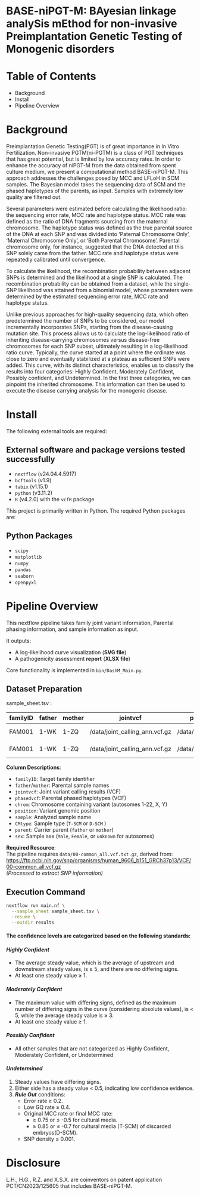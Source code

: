 # **BASE-niPGT-M: BAyesian linkage analySis mEthod for non-invasive Preimplantation Genetic Testing of Monogenic disorders**

# Table of Contents

+ Background
+ Install
+ Pipeline Overview

# Background

Preimplantation Genetic Testing(PGT) is of great importance in In Vitro Fertilization. Non-invasive PGTM(ni-PGTM) is a class of PGT techniques that has great potential, but is limited by low accuracy rates. In order to enhance the accuracy of niPGT-M from the data obtained from spent culture medium, we present a computational method BASE-niPGT-M.  This approach addresses the challenges posed by MCC and LFLoH in SCM samples. The Bayesian model takes the sequencing data of SCM and the phased haplotypes of the parents, as input. Samples with extremely low quality are filtered out.

Several parameters were estimated before calculating the likelihood ratio: the sequencing error rate, MCC rate and haplotype status. MCC rate was defined as the ratio of DNA fragments sourcing from the maternal chromosome. The haplotype status was defined as the true parental source of the DNA at each SNP and was divided into ‘Paternal Chromosome Only’, ‘Maternal Chromosome Only’, or ‘Both Parental Chromosome’. Parental chromosome only, for instance, suggested that the DNA detected at this SNP solely came from the father. MCC rate and haplotype status were repeatedly calibrated until convergence.

To calculate the likelihood, the recombination probability between adjacent SNPs is determined and the likelihood at a single SNP is calculated. The recombination probability can be obtained from a dataset, while the single-SNP likelihood was attained from a binomial model, whose parameters were determined by the estimated sequencing error rate, MCC rate and haplotype status.

Unlike previous approaches for high-quality sequencing data, which often predetermined the number of SNPs to be considered, our model incrementally incorporates SNPs, starting from the disease-causing mutation site. This process allows us to calculate the log-likelihood ratio of inheriting disease-carrying chromosomes versus disease-free chromosomes for each SNP subset, ultimately resulting in a log-likelihood ratio curve. Typically, the curve started at a point where the ordinate was close to zero and eventually stabilized at a plateau as sufficient SNPs were added. This curve, with its distinct characteristics, enables us to classify the results into four categories: Highly Confident, Moderately Confident, Possibly confident, and Undetermined. In the first three categories, we can pinpoint the inherited chromosome.  This information can then be used to execute the disease carrying analysis for the monogenic disease.

# Install

The following external tools are required:

## External software and package versions tested successfully
+ `nextflow` (v24.04.4.5917)
+ `bcftools` (v1.9)
+ `tabix` (v1.15.1)
+ `python` (v3.11.2) 
+ `R` (v4.2.0) with the `vcfR` package 

This project is primarily written in Python. The required Python packages are:

## Python Packages

+ `scipy`
+ `matplotlib`
+ `numpy`
+ `pandas`
+ `seaborn`
+ `openpyxl`



# Pipeline Overview

This nextflow pipeline  takes family joint variant  information, Parental phasing information, and sample information as input.

It outputs:
- A log-likelihood curve visualization (**SVG file**)
- A pathogenicity assessment **report** (**XLSX file**)

Core functionality is implemented in `bin/DashM_Main.py`.


## Dataset Preparation
sample_sheet.tsv : 

|  familyID | father  |  mother | jointvcf  | phasedvcf  | chrom  | position  | sample  | CMtype  | parent  | sex |
| ------------ | ------------ | ------------ | ------------ | ------------ | ------------ | ------------ | ------------ | ------------ | ------------ |------------ |
|FAM001|1-WK  | 1-ZQ  | /data/joint_calling_ann.vcf.gz  | /data/pahsed.vcf.gz  | 1  | 209974689  | CM1-1|  T-SCM |  mother | unknown  |
|FAM001| 1-WK  |   1-ZQ |  /data/joint_calling_ann.vcf.gz |  /data/pahsed.vcf.gz |   X  | 32716070  | CM1-1|  T-SCM |  mother | Female|


**Column Descriptions**:
- `familyID`: Target family identifier
- `father`/`mother`: Parental sample names
- `jointvcf`: Joint variant calling results (VCF)
- `phasedvcf`: Parental phased haplotypes (VCF)
- `chrom`: Chromosome containing variant (autosomes 1-22, X, Y)
- `position`: Variant genomic position
- `sample`: Analyzed sample name
- `CMtype`: Sample type (`T-SCM`  or `D-SCM` )
- `parent`: Carrier parent (`father` or `mother`)
- `sex`: Sample sex (`Male`, `Female`, or `unknown` for autosomes)


**Required Resource**:  
The pipeline requires `data/00-common_all.vcf.txt.gz`, derived from:  
https://ftp.ncbi.nih.gov/snp/organisms/human_9606_b151_GRCh37p13/VCF/00-common_all.vcf.gz  
*(Processed to extract SNP information)*


## Execution Command
```bash
nextflow run main.nf \
  --sample_sheet sample_sheet.tsv \
  -resume \
  --outdir results
```

#### The confidence levels are categorized based on the following standards:

#### *Highly Confident*

+ The average steady value, which is the average of upstream and downstream steady values, is ≥ 5,  and there are no differing signs.
+ At least one steady value ≥ 1.

#### *Moderately Confident*

+ The maximum value with differing signs, defined as the maximum number of differing signs in the curve (considering absolute values), is < 5, while the average steady value is ≥ 3.
+ At least one steady value ≥ 1.

#### *Possibly Confident*

+ All other samples that are not categorized as Highly Confident, Moderately Confident, or Undetermined

#### *Undetermined*

1. Steady values have differing signs.
2. Either side has a steady value < 0.5, indicating low confidence evidence.
3. ***Rule Out*** conditions:
    + Error rate ≥ 0.2.
    + Low GQ  rate ≥ 0.4.
    + Original MCC rate or final MCC rate:
        + ≥ 0.75 or ≤ -0.5 for cultural media.
        + ≥ 0.85 or ≤ -0.7 for cultural media (T-SCM) of discarded embryos(D-SCM).
    + SNP density ≤ 0.001.

# Disclosure
L.H., H.G., R.Z. and X.S.X. are coinventors on patent application PCT/CN2023/125605 that includes BASE-niPGT-M.
